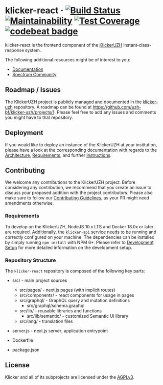 # klicker-react &middot; [![Build Status](https://travis-ci.org/uzh-bf/klicker-react.svg?branch=master)](https://travis-ci.org/uzh-bf/klicker-react) [![Maintainability](https://api.codeclimate.com/v1/badges/e6145f91794546ed622c/maintainability)](https://codeclimate.com/github/uzh-bf/klicker-react/maintainability) [![Test Coverage](https://api.codeclimate.com/v1/badges/e6145f91794546ed622c/test_coverage)](https://codeclimate.com/github/uzh-bf/klicker-react/test_coverage) [![codebeat badge](https://codebeat.co/badges/96559a8d-92aa-46c0-88ff-01c9035c0005)](https://codebeat.co/projects/github-com-uzh-bf-klicker-react-master)

klicker-react is the frontend component of the [KlickerUZH](https://www.klicker.uzh.ch/) instant-class-response system.

The following additional resources might be of interest to you:

- [Documentation](<[Documentation](https://uzh-bf.github.io/klicker-uzh/docs/introduction/getting_started)>)
- [Spectrum Community](https://spectrum.chat/klickeruzh)

## Roadmap / Issues

The KlickerUZH project is publicly managed and documented in the [klicker-uzh](https://github.com/uzh-bf/klicker-uzh) repository. A roadmap can be found at https://github.com/uzh-bf/klicker-uzh/projects/1. Please feel free to add any issues and comments you might have to that repository.

## Deployment

If you would like to deploy an instance of the KlickerUZH at your institution, please have a look at the corresponding documentation with regards to the [Architecture](https://uzh-bf.github.io/klicker-uzh/docs/deployment/deployment_architecture), [Requirements](https://uzh-bf.github.io/klicker-uzh/docs/deployment/deployment_requirements), and further [Instructions](https://uzh-bf.github.io/klicker-uzh/docs/deployment/deployment_docker).

## Contributing

We welcome any contributions to the KlickerUZH project. Before considering any contribution, we recommend that you create an issue to discuss your proposed addition with the project contributors. Please also make sure to follow our [Contributing Guidelines](https://uzh-bf.github.io/klicker-uzh/docs/contributing/contributing_guidelines), as your PR might need amendments otherwise.

### Requirements

To develop on the KlickerUZH, NodeJS 10.x LTS and Docker 18.0x or later are required. Additionally, the `klicker-api` service needs to be running and correctly configured on your machine. The dependencies can be installed by simply running `npm install` with NPM 6+. Please refer to [Development Setup](https://uzh-bf.github.io/klicker-uzh/docs/contributing/contributing_setup) for more detailed information on the development setup.

### Repository Structure

The `klicker-react` repository is composed of the following key parts:

- src/ - main project sources

  - src/pages/ - next.js pages (with implicit routes)
  - src/components/ - react components for usage in pages
  - src/graphql/ - GraphQL query and mutation definitions
    - src/graphql/schema.graphql
  - src/lib/ - reusable libraries and functions
    - src/lib/semantic/ - customized Semantic UI library
  - src/lang/ - translation files

- server.js - next.js server; application entrypoint
- Dockerfile
- package.json

## License

Klicker and all of its subprojects are licensed under the [AGPLv3](https://www.gnu.org/licenses/agpl-3.0.de.html).

